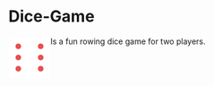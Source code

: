# Dice-Game

<img align="left" src="images/dice-6.png" width="75px" />

Is a fun rowing dice game for two players.
